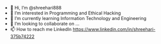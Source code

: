 - 👋 Hi, I’m @shreehari888
- 👀 I’m interested in Programming and Ethical Hacking
- 🌱 I’m currently learning Information Technology and Engineering
- 💞️ I’m looking to collaborate on ...
- 📫 How to reach me LinkedIn
https://www.linkedin.com/in/shreehari-375b74222

<!---
shreehari888/shreehari888 is a ✨ special ✨ repository because its `README.md` (this file) appears on your GitHub profile.
You can click the Preview link to take a look at your changes.
--->

